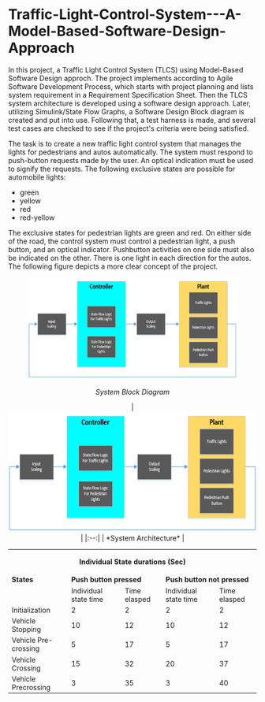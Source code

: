 # Traffic-Light-Control-System---A-Model-Based-Software-Design-Approach
In this project, a Traffic Light Control System (TLCS) using Model-Based Software Design approch. The project implements according to Agile Software Development Process, which starts with project planning and lists system requirement in a Requirement Specification Sheet. Then the TLCS system architecture is developed using a software design approach. Later, utilizing Simulink/State Flow Graphs, a Software Design Block diagram is created and put into use. Following that, a test harness is made, and several test cases are checked to see if the project's criteria were being satisfied.

The task is to create a new traffic light control system that manages the lights for pedestrians and autos automatically. The system must respond to push-button requests made by the user. An optical indication must be used to signify the requests. The following exclusive states are possible for automobile lights:

- green
- yellow
- red
- red-yellow

The exclusive states for pedestrian lights are green and red. On either side of the road, the control system must control a pedestrian light, a push button, and an optical indicator. Pushbutton activities on one side must also be indicated on the other. There is one light in each direction for the autos. The following figure depicts a more clear concept of the project.

<figure class="image">
  <p align="center"> 
   <img src="https://github.com/arsal95/Traffic-Light-Control-System---A-Model-Based-Software-Design-Approach/blob/master/Images/System%20Block%20Diagram.PNG" alt="">
  </p>
  <figcaption><p align="center"><i> System Block Diagram </i></p></figcaption>
 </figure>
 
<p align="center">
 | <img src="./Images/System Block Diagram.PNG"> |
 |:--:| 
 | *System Architecture* |
</p>

<table>
  
   <tr>
    <td colspan="5"><p align="center"><strong>Individual State durations (Sec) </strong></p> </td>
  </tr>
  
  <tr>
    <td rowspan="1"><b> States </b></td>
    <td colspan="2"><b> Push button pressed</b> </td>
    <td colspan="2"><b> Push button not pressed </b></td>
  </tr>
  
  <tr>
    <td></td>
    <td>Individual state time</td>
    <td>Time elasped</td>
    <td>Individual state time</td>
    <td>Time elasped</td>
  </tr>
  
   <tr>
    <td>Initialization</td>
    <td>2</td>
    <td>2</td>
    <td>2</td>
    <td>2</td>
  </tr>
     <tr>
    <td>Vehicle Stopping</td>
    <td>10</td>
    <td>12</td>
    <td>10</td>
    <td>12</td>
  </tr>
     <tr>
    <td>Vehicle Pre-crossing</td>
    <td>5</td>
    <td>17</td>
    <td>5</td>
    <td>17</td>
  </tr>
     <tr>
    <td>Vehicle Crossing</td>
    <td>15</td>
    <td>32</td>
    <td>20</td>
    <td>37</td>
  </tr>
     <tr>
    <td>Vehicle Precrossing</td>
    <td>3</td>
    <td>35</td>
    <td>3</td>
    <td>40</td>
  </tr>
</table>
